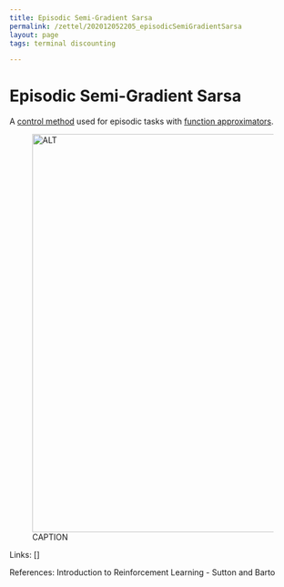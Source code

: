 ```yaml
---
title: Episodic Semi-Gradient Sarsa
permalink: /zettel/202012052205_episodicSemiGradientSarsa
layout: page
tags: terminal discounting

---
```

# Episodic Semi-Gradient Sarsa

A [control method](TODOs) used for episodic tasks with [function approximators](202012052211_rlFunctionApproximators).

<figure>
  <img src="/zettel/Images/ReinforcementLearning/EpisodicSemiGradientSarsaQ.png"
     alt="ALT"
     class="centerImage"
     style="width: 700px;" />
  <figcaption> CAPTION </figcaption>     
</figure>

Links: []

References: Introduction to Reinforcement Learning - Sutton and Barto

